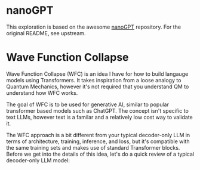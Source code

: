 
# nanoGPT
This exploration is based on the awesome [nanoGPT](https://github.com/karpathy/nanoGPT) repository. For the original README, see upstream.

# Wave Function Collapse
Wave Function Collapse (WFC) is an idea I have for how to build langauge models using Transformers.  It takes inspiration from a loose analogy to Quantum Mechanics, however it's not required that you understand QM to understand how WFC works. 

The goal of WFC is to be used for generative AI, similar to popular transformer based models such as ChatGPT. The concept isn't specific to text LLMs, however text is a familar and a relatively low cost way to validate it.  

The WFC approach is a bit different from your typical decoder-only LLM in terms of architecture, training, inference, and loss, but it's compatible with the same training sets and makes use of standard Transformer blocks.  Before we get into the details of this idea, let's do a quick review of a typical decoder-only LLM model:



